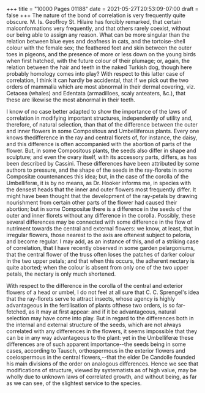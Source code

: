 +++
title = "10000 Pages 01188"
date = 2021-05-27T20:53:09-07:00
draft = false
+++
The nature of the bond of correlation is very frequently quite obscure. M. Is. Geoffroy St. Hilaire has forcibly remarked, that certain malconformations very frequently, and that others rarely coexist, without our being able to assign any reason. What can be more singular than the relation between blue eyes and deafness in cats, and the tortoise-shell colour with the female sex; the feathered feet and skin between the outer toes in pigeons, and the presence of more or less down on the young birds when first hatched, with the future colour of their plumage; or, again, the relation between the hair and teeth in the naked Turkish dog, though here probably homology comes into play? With respect to this latter case of correlation, I think it can hardly be accidental, that if we pick out the two orders of mammalia which are most abnormal in their dermal covering, viz. Cetacea (whales) and Edentata (armadilloes, scaly anteaters, &c.), that these are likewise the most abnormal in their teeth.

I know of no case better adapted to show the importance of the laws of correlation in modifying important structures, independently of utility and, therefore, of natural selection, than that of the difference between the outer and inner flowers in some Compositous and Umbelliferous plants. Every one knows thedifference in the ray and central florets of, for instance, the daisy, and this difference is often accompanied with the abortion of parts of the flower. But, in some Compositous plants, the seeds also differ in shape and sculpture; and even the ovary itself, with its accessory parts, differs, as has been described by Cassini. These differences have been attributed by some authors to pressure, and the shape of the seeds in the ray-florets in some Compositæ countenances this idea; but, in the case of the corolla of the Umbelliferæ, it is by no means, as Dr. Hooker informs me, in species with the densest heads that the inner and outer flowers most frequently differ. It might have been thought that the development of the ray-petals by drawing nourishment from certain other parts of the flower had caused their abortion; but in some Compositæ there is a difference in the seeds of the outer and inner florets without any difference in the corolla. Possibly, these several differences may be connected with some difference in the flow of nutriment towards the central and external flowers: we know, at least, that in irregular flowers, those nearest to the axis are oftenest subject to peloria, and become regular. I may add, as an instance of this, and of a striking case of correlation, that I have recently observed in some garden pelargoniums, that the central flower of the truss often loses the patches of darker colour in the two upper petals; and that when this occurs, the adherent nectary is quite aborted; when the colour is absent from only one of the two upper petals, the nectary is only much shortened.

With respect to the difference in the corolla of the central and exterior flowers of a head or umbel, I do not feel at all sure that C. C. Sprengel's idea that the ray-florets serve to attract insects, whose agency is highly advantageous in the fertilisation of plants ofthese two orders, is so far-fetched, as it may at first appear: and if it be advantageous, natural selection may have come into play. But in regard to the differences both in the internal and external structure of the seeds, which are not always correlated with any differences in the flowers, it seems impossible that they can be in any way advantageous to the plant: yet in the Umbelliferæ these differences are of such apparent importance--the seeds being in some cases, according to Tausch, orthospermous in the exterior flowers and coelospermous in the central flowers,--that the elder De Candolle founded his main divisions of the order on analogous differences. Hence we see that modifications of structure, viewed by systematists as of high value, may be wholly due to unknown laws of correlated growth, and without being, as far as we can see, of the slightest service to the species.
